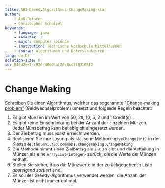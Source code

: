```yaml
---
title: AB1-GreedyAlgorithmus-ChangeMaking-klar
author:
    - AuD-Tutoren
    - Christopher Schölzel
keywords:
    - language: java
    - semester: 2
    - major: computer science
    - institution: Technische Hochschule Mittelhessen
    - course: Algorithmen und Datenstrukturen
lang: de-DE
solution-size: 0
id: 846d2ee1-c026-4060-af26-8cc7f83168f2
---
```


# Change Making

Schreiben Sie einen Algorithmus, welcher das sogenannte ["Change-making problem"](https://en.wikipedia.org/wiki/Change-making_problem) (Geldwechselproblem) umsetzt und folgende Regeln beachtet:

1. Es gibt Münzen im Wert von 50, 20, 10, 5, 2 und 1 Credit(s)
2. Es gibt keine Einschränkung bei der Anzahl der einzelnen Münzen. Jeder Münzbetrag kann beliebig oft eingesetzt werden.
3. Der Zielbetrag muss exakt erreicht werden.
4. Realisieren Sie ihre Lösung als statische Methode `giveChange(int)` in der Klasse `de.thm.mni.aud.commons.changemaking.ChangeMaking`
5. Die Methode nimmt einen Zielbetrag als `int` an gibt und die Aufteilung in Münzen als eine `ArrayList<Integer>` zurück, die die Werte der Münzen enthält.
6. Stellen Sie sicher, dass die Münzwerte in der zurückgegebenen Liste *absteigend sortiert* sind.
7. Es soll der Greedy-Algorithmus verwendet werden, die Anzahl der Münzen ist nicht immer optimal.
